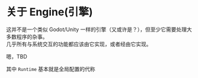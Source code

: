 # 关于 Engine(引擎)

这并不是一个类似 Godot/Unity 一样的引擎（又或许是？），但至少它需要处理大多数程序的杂事。\
几乎所有与系统交互的功能都应该由它实现，或者经由它实现。

嗯，TBD

其中 `Runtime` 基本就是全局配置的代称
